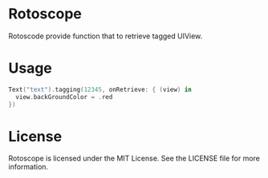 # Rotoscope

Rotoscode provide function that to retrieve tagged UIView.

# Usage

```swift
Text("text").tagging(12345, onRetrieve: { (view) in
  view.backGroundColor = .red
})
```

# License

Rotoscope is licensed under the MIT License. See the LICENSE file for more information.

